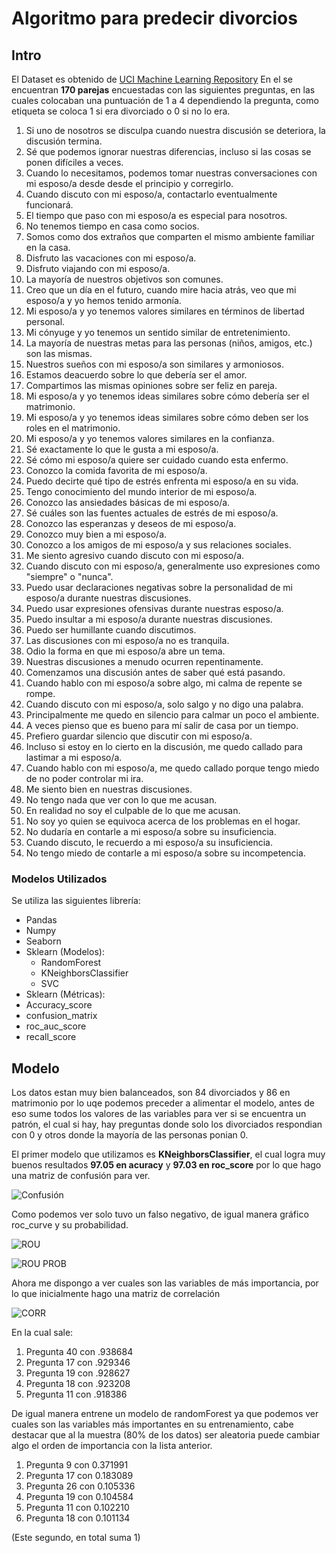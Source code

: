 # Algoritmo para predecir divorcios

## Intro

El Dataset es obtenido de [UCI Machine Learning Repository](https://archive.ics.uci.edu/ml/datasets/Divorce+Predictors+data+set) 
En el se encuentran **170 parejas** encuestadas con las siguientes preguntas, en las cuales colocaban una puntuación de 1 a 4 dependiendo la pregunta, como etiqueta se coloca 1 si era divorciado o 0 si no lo era.

1. Si uno de nosotros se disculpa cuando nuestra discusión se deteriora, la discusión termina.
2. Sé que podemos ignorar nuestras diferencias, incluso si las cosas se ponen difíciles a veces.
3. Cuando lo necesitamos, podemos tomar nuestras conversaciones con mi esposo/a desde desde el principio y corregirlo.
4. Cuando discuto con mi esposo/a, contactarlo eventualmente funcionará.
5. El tiempo que paso con mi esposo/a es especial para nosotros.
6. No tenemos tiempo en casa como socios.
7. Somos como dos extraños que comparten el mismo ambiente familiar en la casa.
8. Disfruto las vacaciones con mi esposo/a.
9. Disfruto viajando con mi esposo/a.
10. La mayoría de nuestros objetivos son comunes.
11. Creo que un día en el futuro, cuando mire hacia atrás, veo que mi esposo/a y yo hemos tenido armonía.
12. Mi esposo/a y yo tenemos valores similares en términos de libertad personal.
13. Mi cónyuge y yo tenemos un sentido similar de entretenimiento.
14. La mayoría de nuestras metas para las personas (niños, amigos, etc.) son las mismas.
15. Nuestros sueños con mi esposo/a son similares y armoniosos.
16. Estamos deacuerdo sobre lo que debería ser el amor.
17. Compartimos las mismas opiniones sobre ser feliz en pareja.
18. Mi esposo/a y yo tenemos ideas similares sobre cómo debería ser el matrimonio.
19. Mi esposo/a y yo tenemos ideas similares sobre cómo deben ser los roles en el matrimonio.
20. Mi esposo/a y yo tenemos valores similares en la confianza.
21. Sé exactamente lo que le gusta a mi esposo/a.
22. Sé cómo mi esposo/a quiere ser cuidado cuando esta enfermo.
23. Conozco la comida favorita de mi esposo/a.
24. Puedo decirte qué tipo de estrés enfrenta mi esposo/a en su vida.
25. Tengo conocimiento del mundo interior de mi esposo/a.
26. Conozco las ansiedades básicas de mi esposo/a.
27. Sé cuáles son las fuentes actuales de estrés de mi esposo/a.
28. Conozco las esperanzas y deseos de mi esposo/a.
29. Conozco muy bien a mi esposo/a.
30. Conozco a los amigos de mi esposo/a y sus relaciones sociales.
31. Me siento agresivo cuando discuto con mi esposo/a.
32. Cuando discuto con mi esposo/a, generalmente uso expresiones como "siempre" o "nunca".
33. Puedo usar declaraciones negativas sobre la personalidad de mi esposo/a durante nuestras discusiones.
34. Puedo usar expresiones ofensivas durante nuestras esposo/a.
35. Puedo insultar a mi esposo/a durante nuestras discusiones.
36. Puedo ser humillante cuando discutimos.
37. Las discusiones con mi esposo/a no es tranquila.
38. Odio la forma en que mi esposo/a abre un tema.
39. Nuestras discusiones a menudo ocurren repentinamente.
40. Comenzamos una discusión antes de saber qué está pasando.
41. Cuando hablo con mi esposo/a sobre algo, mi calma de repente se rompe.
42. Cuando discuto con mi esposo/a, solo salgo y no digo una palabra.
43. Principalmente me quedo en silencio para calmar un poco el ambiente.
44. A veces pienso que es bueno para mí salir de casa por un tiempo.
45. Prefiero guardar silencio que discutir con mi esposo/a.
46. Incluso si estoy en lo cierto en la discusión, me quedo callado para lastimar a mi esposo/a.
47. Cuando hablo con mi esposo/a, me quedo callado porque tengo miedo de no poder controlar mi ira.
48. Me siento bien en nuestras discusiones.
49. No tengo nada que ver con lo que me acusan.
50. En realidad no soy el culpable de lo que me acusan.
51. No soy yo quien se equivoca acerca de los problemas en el hogar.
52. No dudaría en contarle a mi esposo/a sobre su insuficiencia.
53. Cuando discuto, le recuerdo a mi esposo/a su insuficiencia.
54. No tengo miedo de contarle a mi esposo/a sobre su incompetencia.

### Modelos Utilizados

Se utiliza las siguientes librería:
- Pandas
- Numpy 
- Seaborn
- Sklearn (Modelos):
  - RandomForest
  - KNeighborsClassifier
  - SVC
- Sklearn (Métricas):
 - Accuracy_score
 - confusion_matrix
 - roc_auc_score
 - recall_score

## Modelo

Los datos estan muy bien balanceados, son 84 divorciados y 86 en matrimonio por lo uqe podemos preceder a alimentar el modelo, antes de eso sume todos los valores de las variables para ver si se encuentra un patrón, el cual si hay, hay preguntas donde solo los divorciados respondian con 0 y otros donde la mayoría de las personas ponian 0.

El primer modelo que utilizamos es **KNeighborsClassifier**, el cual logra muy buenos resultados **97.05 en acuracy** y **97.03 en roc_score** por lo que hago una matriz de confusión para ver.

![Confusión](https://github.com/rogerzadi/Divorce-Prediction/blob/master/images/conf.png)

Como podemos ver solo tuvo un falso negativo, de igual manera gráfico roc_curve y su probabilidad.

![ROU](https://github.com/rogerzadi/Divorce-Prediction/blob/master/images/rou.png)

![ROU PROB](https://github.com/rogerzadi/Divorce-Prediction/blob/master/images/prob.png)

Ahora me dispongo a ver cuales son las variables de más importancia, por lo que inicialmente hago una matriz de correlación

![CORR](https://github.com/rogerzadi/Divorce-Prediction/blob/master/images/corr.png)

En la cual sale:

1. Pregunta 40 con .938684
2. Pregunta 17 con .929346
3. Pregunta 19 con .928627
4. Pregunta 18 con .923208
5. Pregunta 11 con .918386

De igual manera entrene un modelo de randomForest ya que podemos ver cuales son las variables más importantes en su entrenamiento, cabe destacar que al la muestra (80% de los datos) ser aleatoria puede cambiar algo el orden de importancia con la lista anterior.

1. Pregunta 9 con 0.371991
2. Pregunta 17 con 0.183089
3. Pregunta 26 con 0.105336
4. Pregunta 19 con 0.104584
5. Pregunta 11 con 0.102210
6. Pregunta 18 con 0.101134

(Este segundo, en total suma 1) 
